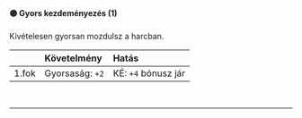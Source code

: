 #### 🟣 Gyors kezdeményezés (1)

Kivételesen gyorsan mozdulsz a harcban.

| |  Követelmény | Hatás  |
| :----------- | :----------- | :----------- |
| 1.fok | Gyorsaság:&nbsp;`+2` | KÉ: `+4` bónusz jár |

<br />

---
